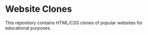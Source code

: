 # Website Clones

This repository contains HTML/CSS clones of popular websites for educational purposes.
